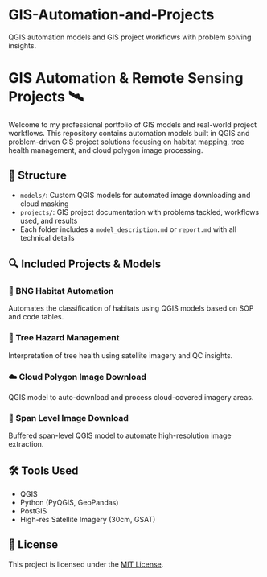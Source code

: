 # GIS-Automation-and-Projects
QGIS automation models and GIS project workflows with problem solving insights.

# GIS Automation & Remote Sensing Projects 🛰️

Welcome to my professional portfolio of GIS models and real-world project workflows. This repository contains automation models built in QGIS and problem-driven GIS project solutions focusing on habitat mapping, tree health management, and cloud polygon image processing.

## 📁 Structure

- `models/`: Custom QGIS models for automated image downloading and cloud masking
- `projects/`: GIS project documentation with problems tackled, workflows used, and results
- Each folder includes a `model_description.md` or `report.md` with all technical details

## 🔍 Included Projects & Models

### 🌿 BNG Habitat Automation
Automates the classification of habitats using QGIS models based on SOP and code tables.

### 🌳 Tree Hazard Management
Interpretation of tree health using satellite imagery and QC insights.

### ☁️ Cloud Polygon Image Download
QGIS model to auto-download and process cloud-covered imagery areas.

### 📏 Span Level Image Download
Buffered span-level QGIS model to automate high-resolution image extraction.

## 🛠️ Tools Used

- QGIS
- Python (PyQGIS, GeoPandas)
- PostGIS
- High-res Satellite Imagery (30cm, GSAT)

## 📜 License

This project is licensed under the [MIT License](LICENSE).

